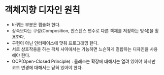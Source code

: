 # 객체지향 디자인 원칙

- 바뀌는 부분은 캡슐화 한다.
- 상속보다는 구성(Composition, 인스턴스 변수로 다른 객체를 저장하는 방식)을 활용한다.
- 구현이 아닌 인터페이스에 맞춰 프로그래밍 한다.
- 서로 상호작용을 하는 객체 사이에서는 가능하면 느슨하게 결합하는 디자인을 사용해야 한다.
- OCP(Open-Closed Principle) : 클래스는 확장에 대해서는 열려 있어야 하지만 코드 변경에 대해서는 닫혀 있어야 한다.
